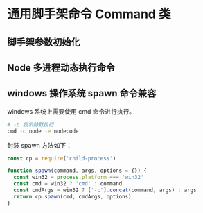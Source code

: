 # 通用脚手架命令 Command 类

## 脚手架参数初始化

## Node 多进程动态执行命令

## windows 操作系统 spawn 命令兼容

windows 系统上需要使用 cmd 命令进行执行。

```sh
# -c 表示静默执行
cmd -c node -e nodecode
```

封装 spawn 方法如下：

```js
const cp = require('child-process')

function spawn(command, args, options = {}) {
  const win32 = process.platform === 'win32'
  const cmd = win32 ? 'cmd' : command
  const cmdArgs = win32 ? ['-c'].concat(command, args) : args
  return cp.spawn(cmd, cmdArgs, options)
}
```

